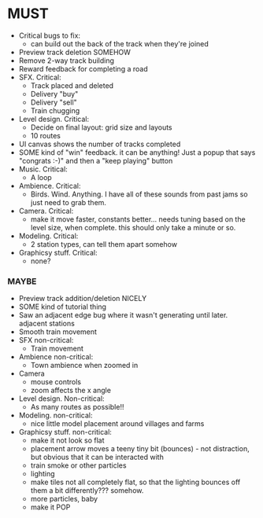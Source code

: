 # MUST

- Critical bugs to fix:
    - can build out the back of the track when they're joined
- Preview track deletion SOMEHOW
- Remove 2-way track building
- Reward feedback for completing a road
- SFX. Critical:
    - Track placed and deleted
    - Delivery "buy"
    - Delivery "sell"
    - Train chugging
- Level design. Critical:
    - Decide on final layout: grid size and layouts
    - 10 routes
- UI canvas shows the number of tracks completed
- SOME kind of "win" feedback. it can be anything! Just a popup that says "congrats :-)" and then a "keep playing" button
- Music. Critical:
    - A loop
- Ambience. Critical:
    - Birds. Wind. Anything. I have all of these sounds from past jams so just need to grab them.
- Camera. Critical:
    - make it move faster, constants better... needs tuning based on the level size, when complete. this should only take a minute or so.
- Modeling. Critical:
    - 2 station types, can tell them apart somehow
- Graphicsy stuff. Critical:
    - none?

### MAYBE

- Preview track addition/deletion NICELY
- SOME kind of tutorial thing
- Saw an adjacent edge bug where it wasn't generating until later. adjacent stations
- Smooth train movement
- SFX non-critical:
    - Train movement
- Ambience non-critical:
    - Town ambience when zoomed in
- Camera
    - mouse controls
    - zoom affects the x angle
- Level design. Non-critical:
    - As many routes as possible!!
- Modeling. non-critical:
    - nice little model placement around villages and farms
- Graphicsy stuff. non-critical:
    - make it not look so flat
    - placement arrow moves a teeny tiny bit (bounces) - not distraction, but obvious that it can be interacted with
    - train smoke or other particles
    - lighting
    - make tiles not all completely flat, so that the lighting bounces off them a bit differently??? somehow.
    - more particles, baby
    - make it POP